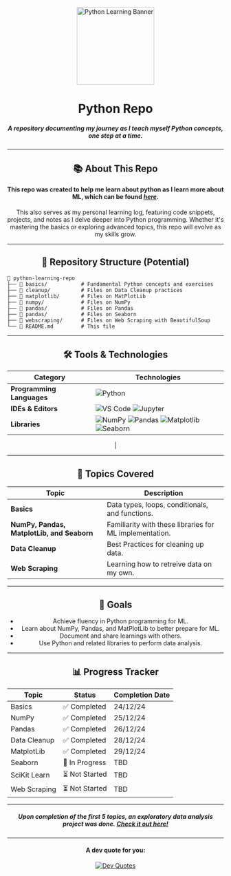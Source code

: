 <div align="center">

<img src="https://cdn3.iconfinder.com/data/icons/logos-and-brands-adobe/512/267_Python-512.png" alt="Python Learning Banner" height="180">

# Python Repo

##### A repository documenting my journey as I teach myself Python concepts, one step at a time.

---

## 📚 About This Repo

#### This repo was created to help me learn about python as I learn more about ML, which can be found [*here*](https://github.com/rajin-khan/self-machine-learning).
This also serves as my personal learning log, featuring code snippets, projects, and notes as I delve deeper into Python programming. Whether it's mastering the basics or exploring advanced topics, this repo will evolve as my skills grow.

---

## 🧩 Repository Structure (Potential)

<div align="left">

```plaintext
📂 python-learning-repo
├── 📁 basics/           # Fundamental Python concepts and exercises
├── 📁 cleanup/          # Files on Data Cleanup practices
├── 📁 matplotlib/       # Files on MatPlotLib
├── 📁 numpy/            # Files on NumPy
├── 📁 pandas/           # Files on Pandas
├── 📁 pandas/           # Files on Seaborn
├── 📁 webscraping/      # Files on Web Scraping with BeautifulSoup
└── 📄 README.md         # This file
```

</div>

---

## 🛠️ Tools & Technologies

| **Category**              | **Technologies**                                                                          |
|---------------------------|------------------------------------------------------------------------------------------|
| **Programming Languages** | ![Python](https://img.shields.io/badge/Python-3776AB?style=for-the-badge&logo=python&logoColor=white) |
| **IDEs & Editors**        | ![VS Code](https://img.shields.io/badge/VS_Code-007ACC?style=for-the-badge&logo=visual-studio-code&logoColor=white) ![Jupyter](https://img.shields.io/badge/Jupyter-F37626?style=for-the-badge&logo=jupyter&logoColor=white) |
| **Libraries**             | ![NumPy](https://img.shields.io/badge/NumPy-013243?style=for-the-badge&logo=numpy&logoColor=white) ![Pandas](https://img.shields.io/badge/Pandas-150458?style=for-the-badge&logo=pandas&logoColor=white) ![Matplotlib](https://img.shields.io/badge/Matplotlib-11557C?style=for-the-badge&logo=python&logoColor=white) ![Seaborn](https://img.shields.io/badge/Seaborn-5DA4A9?style=for-the-badge&logo=python&logoColor=white)
 |

---

## 🚀 Topics Covered

| **Topic**                 | **Description**                                                                 |
|---------------------------|---------------------------------------------------------------------------------|
| **Basics**                | Data types, loops, conditionals, and functions.                                 |
| **NumPy, Pandas, MatplotLib, and Seaborn**                | Familiarity with these libraries for ML implementation.   |
| **Data Cleanup**                | Best Practices for cleaning up data.   |
| **Web Scraping**                | Learning how to retreive data on my own.   |

---

## 🌟 Goals

- Achieve fluency in Python programming for ML.
- Learn about NumPy, Pandas, and MatPlotLib to better prepare for ML.
- Document and share learnings with others.
- Use Python and related libraries to perform data analysis.

---

## 📊 Progress Tracker

| **Topic**                 | **Status**      | **Completion Date**  |
|---------------------------|-----------------|----------------------|
| Basics                    | ✅ Completed    | 24/12/24             |
| NumPy                     | ✅ Completed    | 25/12/24             |
| Pandas                    | ✅ Completed    | 26/12/24             |
| Data Cleanup              | ✅ Completed    | 28/12/24             |
| MatplotLib                | ✅ Completed    | 29/12/24             |
| Seaborn                   | 🔄 In Progress  | TBD                  |
| SciKit Learn              | ⏳ Not Started  | TBD                  |
| Web Scraping              | ⏳ Not Started  | TBD                  |

---

##### Upon completion of the first 5 topics, an exploratory data analysis project was done. [Check it out here!](https://github.com/rajin-khan/Gaming-Behavior-Analysis)

---

<div align="center">

#### A dev quote for you:

[![Dev Quotes](https://quotes-github-readme.vercel.app/api?border=truel&type=horizontal&theme=dark)](https://github.com/piyushsuthar/github-readme-quotes)

</div>
